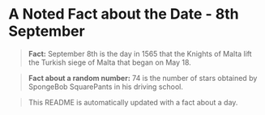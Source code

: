 
# A Noted Fact about the Date - 8th September

> **Fact:** September 8th is the day in 1565 that the Knights of Malta lift the Turkish siege of Malta that began on May 18.

> **Fact about a random number:** 74 is the number of stars obtained by SpongeBob SquarePants in his driving school.

> This README is automatically updated with a fact about a day.
